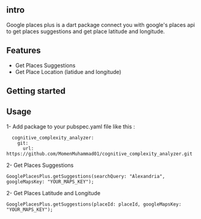 ## intro

Google places plus is a dart package connect you with google's places api to get places suggestions and get place latitude and longitude.

## Features
  - Get Places Suggestions
  - Get Place Location (latidue and longitude)

## Getting started


## Usage

1- Add package to your pubspec.yaml file like this : 

```
  cognitive_complexity_analyzer:
    git:
      url: https://github.com/MomenMuhammad01/cognitive_complexity_analyzer.git
```

2- Get Places Suggestions

```
GooglePlacesPlus.getSuggestions(searchQuery: "Alexandria", googleMapsKey: "YOUR_MAPS_KEY");
```

2- Get Places Latitude and Longitude

```
GooglePlacesPlus.getSuggestions(placeId: placeId, googleMapsKey: "YOUR_MAPS_KEY");
```
